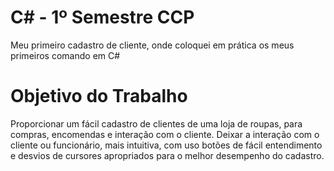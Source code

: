 # C# - 1º Semestre CCP
Meu primeiro cadastro de cliente, onde coloquei em prática os meus primeiros comando em C# 

# Objetivo do Trabalho
Proporcionar um fácil cadastro de clientes de uma loja de roupas, para compras, encomendas e interação com o cliente. Deixar a interação com o cliente ou funcionário, mais intuitiva, com uso botões de fácil entendimento e desvios de cursores apropriados para o melhor desempenho do cadastro.
